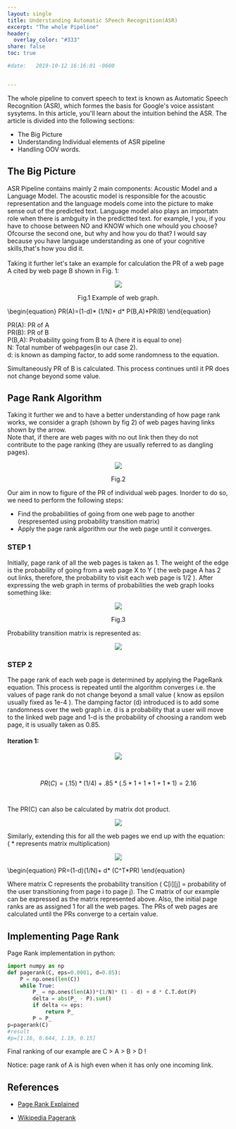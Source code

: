 ```yaml
---
layout: single
title: Understanding Automatic SPeech Recognition(ASR) 
excerpt: "The whole Pipeline"
header:
  overlay_color: "#333"
share: false
toc: true

#date:   2019-10-12 16:16:01 -0600


---
```



 The whole pipeline to convert speech to text is known as Automatic Speech Recognition (ASR), which formes the basis for Google's voice assistant sysytems. In this article, you'll learn about the intuition behind the ASR. The article is divided into the following sections:

+ The Big Picture 
+ Understanding Individual elements of ASR pipeline
+ Handling OOV words.

## The Big Picture
ASR Pipeline contains mainly 2 main components: Acoustic Model and a Language Model. The acoustic model is responsible for the acoustic representation and the language models come into the picture to make sense out of the predicted text. Language model also plays an importatn role when there is ambguity in the predictted text. for example, I <blank> you, if you have to choose between NO and KNOW which one whould you choose?
Ofcourse the second one, but why and how you do that? I would say because you have language understanding as one of your cognitive skills,that's how you  did it.  <br /> 
<br />
Taking it further let's take an example for calculation the PR of a web page A cited by web page B shown in Fig. 1:
<p align='center'>
<img src="/assets/images/Page_rank/ex.png">
<figcaption align='center'>Fig.1 Example of web graph.</figcaption>
</p>

<script type="text/javascript" async
  src="https://cdnjs.cloudflare.com/ajax/libs/mathjax/2.7.1/MathJax.js?config=TeX-AMS-MML_HTMLorMML">
</script>
\begin{equation}
 PR(A)=(1-d)* (1/N)+ d* P(B,A)*PR(B) 
\end{equation}

<p align="left">
 PR(A): PR of A<br />
 PR(B): PR of B<br />
 P(B,A): Probability going from B to A (here it is equal to one)<br />
 N: Total number of webpages(in our case 2).<br />
 d: is known as damping factor, to add some randomness to the equation. 
</p>
Simultaneously PR of B is calculated. This process continues until it PR does not change beyond some value.

## Page Rank Algorithm 
Taking it further we and to have a better understanding of how page rank works, we consider a graph (shown by fig 2) of web pages having links shown by the arrow. <br />Note that, if there are web pages with no out link then they do not contribute to the page ranking (they are usually referred to as dangling pages).
<p align='center'>
<img src="/assets/images/Page_rank/graph.png">
<figcaption align='center'>Fig.2</figcaption>
</p>
Our aim in now to figure of the PR of individual web pages. Inorder to do so, we need to perform the following steps:

+ Find the probabilities of going from one web page to another (respresented using probability transition matrix)
+ Apply the page rank algorithm our the web page until it converges.

### STEP 1 
Initially, page rank of all the web pages is taken as 1. The weight of the edge is the probability of going from a web page X to Y ( the web page A has 2 out links, therefore, the probability to visit each web page is 1/2 ). After expressing the web graph in terms of probabilities the web graph looks something like:
<p align='center'>
<img src="/assets/images/Page_rank/graph_prob.png">
<figcaption align='center'>Fig.3</figcaption>
</p>
Probability transition matrix is represented as:
<p align='center'>
<img src="/assets/images/Page_rank/mat.JPEG"></p>

### STEP 2
The page rank of each web page is determined by applying the PageRank equation. This process is repeated until the algorithm converges i.e. the values of page rank do not change beyond a small value ( know as epsilon usually fixed as 1e-4 ). The damping factor (d) introduced is to add some randomness over the web graph i.e. d is a probability that a user will move to the linked web page and 1-d is the probability of choosing a random web page, it is usually taken as 0.85.
#### Iteration 1: 
<script type="text/javascript" async
  src="https://cdnjs.cloudflare.com/ajax/libs/mathjax/2.7.1/MathJax.js?config=TeX-AMS-MML_HTMLorMML">
</script>
 <p align='center'>
<img src="/assets/images/Page_rank/formula.JPEG">
</p>
 <br />

 $$PR(C)=(.15)*(1/4)+ .85*(.5*1 + 1*1 + 1*1) = 2.16
 $$
<br />
<br />
The PR(C) can also be calculated by matrix dot product. 
<p align='center'>
<img src="/assets/images/Page_rank/pr_c.JPEG">
</p>
Similarly, extending this for all the web pages we end up with the equation:  <br />  ( * represents matrix multiplication)
<p align='center'>
<img src="/assets/images/Page_rank/eq.JPEG">
</p>

\begin{equation}
 PR=(1-d)(1/N)+ d* (C^T*PR) 
\end{equation}



Where matrix C represents the probability transition ( C[i][j] = probability of the user transitioning from page i to page j).
The C matrix of our example can be expressed as the matrix represented above. Also, the initial page ranks are as assigned 1 for all the web pages. The PRs of web pages are calculated until the PRs converge to a certain value.

## Implementing Page Rank
Page Rank implementation in python:
```python
import numpy as np
def pagerank(C, eps=0.0001, d=0.85):
    P = np.ones(len(C)) 
    while True:
        P_ = np.ones(len(A))*(1/N)* (1 - d) + d * C.T.dot(P)
        delta = abs(P_ - P).sum()
        if delta <= eps:
            return P_
        P = P_
p=pagerank(C)
#result
#p=[1.16, 0.644, 1.19, 0.15]
```
Final ranking of our example are C > A > B > D !

Notice: page rank of A is high even when it has only one incoming link.

## References
+ [Page Rank Explained](https://www.cs.princeton.edu/~chazelle/courses/BIB/pagerank.htm)

+ [Wikipedia Pagerank](https://en.wikipedia.org/wiki/PageRank#Iterative)
